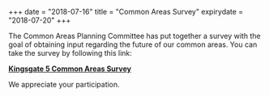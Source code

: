 +++
date = "2018-07-16"
title = "Common Areas Survey"
expirydate = "2018-07-20"
+++

The Common Areas Planning Committee has put together a survey with the goal of obtaining input regarding the future of our common areas. You can take the survey by following this link:

**[Kingsgate 5 Common Areas Survey](https://www.surveymonkey.com/r/XB2QFQX)**

We appreciate your participation. 
